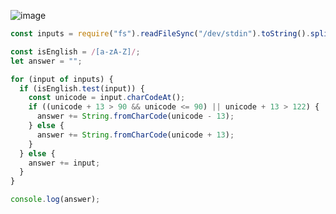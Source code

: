 ![image](https://github.com/ssc9811/algorithm/assets/39263149/ce51f7f5-9dcc-40c7-b694-56543fe52f8c)

```javascript
const inputs = require("fs").readFileSync("/dev/stdin").toString().split("");

const isEnglish = /[a-zA-Z]/;
let answer = "";

for (input of inputs) {
  if (isEnglish.test(input)) {
    const unicode = input.charCodeAt();
    if ((unicode + 13 > 90 && unicode <= 90) || unicode + 13 > 122) {
      answer += String.fromCharCode(unicode - 13);
    } else {
      answer += String.fromCharCode(unicode + 13);
    }
  } else {
    answer += input;
  }
}

console.log(answer);
```
